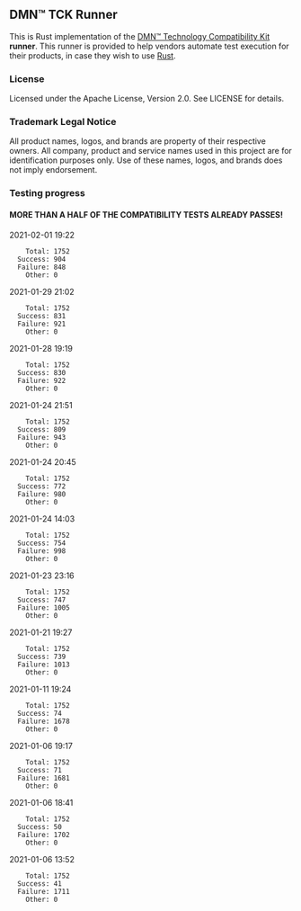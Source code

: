 ## DMN™ TCK Runner

This is Rust implementation of the [DMN™ Technology Compatibility Kit](https://dmn-tck.github.io/tck/) **runner**.
This runner is provided to help vendors automate test execution for their products,
in case they wish to use [Rust](https://www.rust-lang.org/).

### License

Licensed under the Apache License, Version 2.0. See LICENSE for details. 

### Trademark Legal Notice

All product names, logos, and brands are property of their respective owners.
All company, product and service names used in this project are for identification purposes only.
Use of these names, logos, and brands does not imply endorsement.

### Testing progress

#### MORE THAN A HALF OF THE COMPATIBILITY TESTS ALREADY PASSES! 

2021-02-01 19:22
```
    Total: 1752
  Success: 904
  Failure: 848
    Other: 0
```

2021-01-29 21:02
```
    Total: 1752
  Success: 831
  Failure: 921
    Other: 0
```

2021-01-28 19:19
```
    Total: 1752
  Success: 830
  Failure: 922
    Other: 0
```

2021-01-24 21:51
```
    Total: 1752
  Success: 809
  Failure: 943
    Other: 0
```

2021-01-24 20:45
```
    Total: 1752
  Success: 772
  Failure: 980
    Other: 0
```

2021-01-24 14:03
```
    Total: 1752
  Success: 754
  Failure: 998
    Other: 0
```

2021-01-23 23:16
```
    Total: 1752
  Success: 747
  Failure: 1005
    Other: 0
```

2021-01-21 19:27
```
    Total: 1752
  Success: 739
  Failure: 1013
    Other: 0
```

2021-01-11 19:24
```
    Total: 1752
  Success: 74
  Failure: 1678
    Other: 0
```

2021-01-06 19:17
```
    Total: 1752
  Success: 71
  Failure: 1681
    Other: 0
```

2021-01-06 18:41
```
    Total: 1752
  Success: 50
  Failure: 1702
    Other: 0
```

2021-01-06 13:52
```
    Total: 1752
  Success: 41
  Failure: 1711
    Other: 0
```